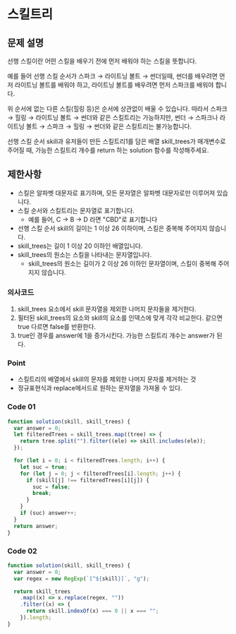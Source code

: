 # 스킬트리

## 문제 설명

선행 스킬이란 어떤 스킬을 배우기 전에 먼저 배워야 하는 스킬을 뜻합니다.

예를 들어 선행 스킬 순서가 스파크 → 라이트닝 볼트 → 썬더일때, 썬더를 배우려면 먼저 라이트닝 볼트를 배워야 하고, 라이트닝 볼트를 배우려면 먼저 스파크를 배워야 합니다.

위 순서에 없는 다른 스킬(힐링 등)은 순서에 상관없이 배울 수 있습니다. 따라서 스파크 → 힐링 → 라이트닝 볼트 → 썬더와 같은 스킬트리는 가능하지만, 썬더 → 스파크나 라이트닝 볼트 → 스파크 → 힐링 → 썬더와 같은 스킬트리는 불가능합니다.

선행 스킬 순서 skill과 유저들이 만든 스킬트리1를 담은 배열 skill_trees가 매개변수로 주어질 때, 가능한 스킬트리 개수를 return 하는 solution 함수를 작성해주세요.

## 제한사항

- 스킬은 알파벳 대문자로 표기하며, 모든 문자열은 알파벳 대문자로만 이루어져 있습니다.
- 스킬 순서와 스킬트리는 문자열로 표기합니다.
  - 예를 들어, C → B → D 라면 "CBD"로 표기합니다
- 선행 스킬 순서 skill의 길이는 1 이상 26 이하이며, 스킬은 중복해 주어지지 않습니다.
- skill_trees는 길이 1 이상 20 이하인 배열입니다.
- skill_trees의 원소는 스킬을 나타내는 문자열입니다.
  - skill_trees의 원소는 길이가 2 이상 26 이하인 문자열이며, 스킬이 중복해 주어지지 않습니다.

### 의사코드

1. skill_trees 요소에서 skill 문자열을 제외한 나머지 문자들을 제거한다.
2. 필터된 skill_trees의 요소와 skill의 요소를 인덱스에 맞게 각각 비교한다. 같으면 true 다르면 false를 반환한다.
3. true인 경우를 answer에 1을 증가시킨다. 가능한 스킬트리 개수는 answer가 된다.

### Point

- 스킬트리의 배열에서 skill의 문자를 제외한 나머지 문자를 제거하는 것
- 정규표현식과 replace메서드로 원하는 문자열을 가져올 수 있다.

### Code 01

```js
function solution(skill, skill_trees) {
  var answer = 0;
  let filteredTrees = skill_trees.map((tree) => {
    return tree.split("").filter((ele) => skill.includes(ele));
  });

  for (let i = 0; i < filteredTrees.length; i++) {
    let suc = true;
    for (let j = 0; j < filteredTrees[i].length; j++) {
      if (skill[j] !== filteredTrees[i][j]) {
        suc = false;
        break;
      }
    }
    if (suc) answer++;
  }
  return answer;
}
```

### Code 02

```js
function solution(skill, skill_trees) {
  var answer = 0;
  var regex = new RegExp(`[^${skill}]`, "g");

  return skill_trees
    .map((x) => x.replace(regex, ""))
    .filter((x) => {
      return skill.indexOf(x) === 0 || x === "";
    }).length;
}
```
